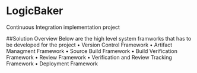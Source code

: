 # LogicBaker
Continuous Integration implementation project

##Solution Overview
Below are the high level system framworks that has to be developed for the project
• Version Control Framework
• Artifact Managment Framework
• Source Build Framework
• Build Verification Framework
• Review Framework
• Verification and Review Tracking Framework
• Deployment Framework


